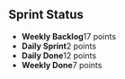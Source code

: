 ## Sprint Status
-   **Weekly Backlog**17 points
-   **Daily Sprint**2 points
-   **Daily Done**12 points
-   **Weekly Done**7 points